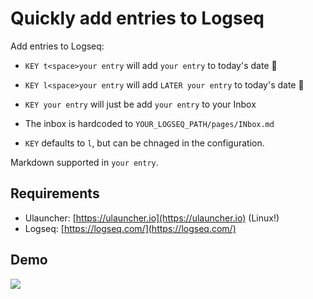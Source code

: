 # Quickly add entries to Logseq

Add entries to Logseq:

- `KEY t<space>your entry` will add `your entry` to today's date 📅
- `KEY l<space>your entry` will add `LATER your entry` to today's date 📅
- `KEY your entry` will just be add `your entry` to your Inbox

- The inbox is hardcoded to `YOUR_LOGSEQ_PATH/pages/INbox.md`
- `KEY` defaults to `l`, but can be chnaged in the configuration.

Markdown supported in `your entry`.

## Requirements

- Ulauncher: [https://ulauncher.io](https://ulauncher.io) (Linux!)
- Logseq: [https://logseq.com/](https://logseq.com/)

## Demo

<img aligh="center" src="https://raw.githubusercontent.com/sebw/ulauncher-jrnl/master/demo.gif">
